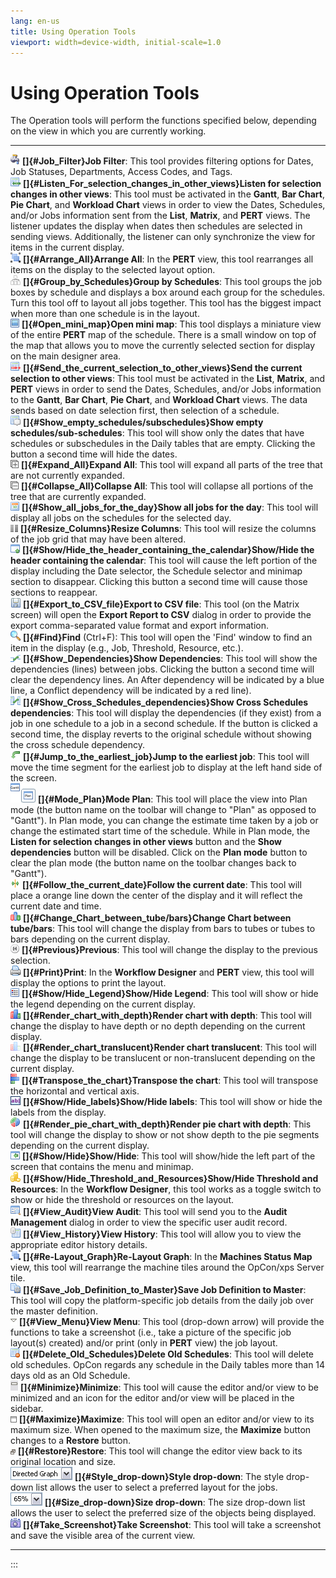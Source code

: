 ```yaml
---
lang: en-us
title: Using Operation Tools
viewport: width=device-width, initial-scale=1.0
---
```


#  Using Operation Tools

The Operation tools will perform the functions specified below,
depending on the view in which you are currently working.

  ----------------------------------------------------------------------------------------------------------------------------------------- ------------------------------------------------------------------------------------------------------------------------------------------------------------------------------------------------------------------------------------------------------------------------------------------------------------------------------------------------------------------------------------------------------------------------------------------------------------------------------------------------------------------------------------------ -- --
  ![Job Filter icon](../../../Resources/Images/EM/EMjobfilter.png "Job Filter icon")                                                        **[]{#Job_Filter}Job Filter**: This tool provides filtering options for Dates, Job Statuses, Departments, Access Codes, and Tags.                                                                                                                                                                                                                                                                                                                                                                                                             
  ![Listen for Selection icon](../../../Resources/Images/EM/EMlistenforchanges.png "Listen for Selection icon")                             **[]{#Listen_For_selection_changes_in_other_views}Listen for selection changes in other views**: This tool must be activated in the **Gantt**, **Bar Chart**, **Pie Chart**, and **Workload Chart** views in order to view the Dates, Schedules, and/or Jobs information sent from the **List**, **Matrix**, and **PERT** views. The listener updates the display when dates then schedules are selected in sending views. Additionally, the listener can only synchronize the view for items in the current display.                         
  ![Arrange All icon](../../../Resources/Images/EM/EMarrangeall.png "Arrange All icon")                                                     **[]{#Arrange_All}Arrange All**: In the **PERT** view, this tool rearranges all items on the display to the selected layout option.                                                                                                                                                                                                                                                                                                                                                                                                           
  ![Group by Schedules icon](../../../Resources/Images/EM/EMgroupbyschedules.png "Group by Schedules icon")                                 **[]{#Group_by_Schedules}Group by Schedules**: This tool groups the job boxes by schedule and displays a box around each group for the schedules. Turn this tool off to layout all jobs together. This tool has the biggest impact when more than one schedule is in the layout.                                                                                                                                                                                                                                                              
  ![Open Mini Map icon](../../../Resources/Images/EM/EMopenminimap.png "Open Mini Map icon")                                                **[]{#Open_mini_map}Open mini map**: This tool displays a miniature view of the entire **PERT** map of the schedule. There is a small window on top of the map that allows you to move the currently selected section for display on the main designer area.                                                                                                                                                                                                                                                                                  
  ![Send Current Selection icon](../../../Resources/Images/EM/EMsendchanges.png "Send Current Selection icon")                              **[]{#Send_the_current_selection_to_other_views}Send the current selection to other views**: This tool must be activated in the **List**, **Matrix**, and **PERT** views in order to send the Dates, Schedules, and/or Jobs information to the **Gantt**, **Bar Chart**, **Pie Chart**, and **Workload Chart** views. The data sends based on date selection first, then selection of a schedule.                                                                                                                                             
  ![Show Empty Schedules icon](../../../Resources/Images/EM/EMshowemptyschedsubsched.png "Show Empty Schedules icon")                       **[]{#Show_empty_schedules/subschedules}Show empty schedules/sub-schedules**: This tool will show only the dates that have schedules or subschedules in the Daily tables that are empty. Clicking the button a second time will hide the dates.                                                                                                                                                                                                                                                                                               
  ![Expand All icon](../../../Resources/Images/EM/EMexpandalltrees.png "Expand All icon")                                                   **[]{#Expand_All}Expand All**: This tool will expand all parts of the tree that are not currently expanded.                                                                                                                                                                                                                                                                                                                                                                                                                                   
  ![Collapse All icon](../../../Resources/Images/EM/EMcollapseall.png "Collapse All icon")                                                  **[]{#Collapse_All}Collapse All**: This tool will collapse all portions of the tree that are currently expanded.                                                                                                                                                                                                                                                                                                                                                                                                                              
  ![Show All Jobs icon](../../../Resources/Images/EM/EMshowalljobsforday.png "Show All Jobs icon")                                          **[]{#Show_all_jobs_for_the_day}Show all jobs for the day**: This tool will display all jobs on the schedules for the selected day.                                                                                                                                                                                                                                                                                                                                                                                                           
  ![Resize Columns icon](../../../Resources/Images/EM/EMresizecolumns.png "Resize Columns icon")                                            **[]{#Resize_Columns}Resize Columns**: This tool will resize the columns of the job grid that may have been altered.                                                                                                                                                                                                                                                                                                                                                                                                                          
  ![Show/Hide Header icon](../../../Resources/Images/EM/EMshowhideheadercalendar.png "Show/Hide Header icon")                               **[]{#Show/Hide_the_header_containing_the_calendar}Show/Hide the header containing the calendar**: This tool will cause the left portion of the display including the Date selector, the Schedule selector and minimap section to disappear. Clicking this button a second time will cause those sections to reappear.                                                                                                                                                                                                                        
  ![Export icon](../../../Resources/Images/EM/EMexport.png "Export icon")                                                                   **[]{#Export_to_CSV_file}Export to CSV file**: This tool (on the Matrix screen) will open the **Export Report to CSV** dialog in order to provide the export comma-separated value format and export information.                                                                                                                                                                                                                                                                                                                             
  ![Find icon](../../../Resources/Images/EM/EMfind.png "Find icon")                                                                         **[]{#Find}Find** (Ctrl+F): This tool will open the 'Find' window to find an item in the display (e.g., Job, Threshold, Resource, etc.).                                                                                                                                                                                                                                                                                                                                                                                                    
  ![Show Dependencies icon](../../../Resources/Images/EM/EMshowdependencies.png "Show Dependencies icon")                                   **[]{#Show_Dependencies}Show Dependencies**: This tool will show the dependencies (lines) between jobs. Clicking the button a second time will clear the dependency lines. An After dependency will be indicated by a blue line, a Conflict dependency will be indicated by a red line).                                                                                                                                                                                                                                                      
  ![Show Cross Schedules Dependencies icon](../../../Resources/Images/EM/EMcrossref.png "Show Cross Schedules Dependencies icon")           **[]{#Show_Cross_Schedules_dependencies}Show Cross Schedules dependencies**: This tool will display the dependencies (if they exist) from a job in one schedule to a job in a second schedule. If the button is clicked a second time, the display reverts to the original schedule without showing the cross schedule dependency.                                                                                                                                                                                                            
  ![Jump to Earliest Job icon](../../../Resources/Images/EM/EMjumptoearliestjob.png "Jump to Earliest Job icon")                            **[]{#Jump_to_the_earliest_job}Jump to the earliest job**: This tool will move the time segment for the earliest job to display at the left hand side of the screen.                                                                                                                                                                                                                                                                                                                                                                          
  ![Mode Plan icon](../../../Resources/Images/EM/EMganttchangestoplanmode.png "Mode Plan icon")                                             **[]{#Mode_Plan}Mode Plan**: This tool will place the view into Plan mode (the button name on the toolbar will change to "Plan" as opposed to "Gantt"). In Plan mode, you can change the estimate time taken by a job or change the estimated start time of the schedule. While in Plan mode, the **Listen for selection changes in other views** button and the **Show dependencies** button will be disabled. Click on the **Plan mode** button to clear the plan mode (the button name on the toolbar changes back to "Gantt").      
  ![Follow Current Date icon](../../../Resources/Images/EM/EMfollowthecurrentdate.png "Follow Current Date icon")                           **[]{#Follow_the_current_date}Follow the current date**: This tool will place a orange line down the center of the display and it will reflect the current date and time.                                                                                                                                                                                                                                                                                                                                                                     
  ![Change Chart between Tube/Bars icon](../../../Resources/Images/EM/EMchangechrtbettubebar.png "Change Chart between Tube/Bars icon")     **[]{#Change_Chart_between_tube/bars}Change Chart between tube/bars**: This tool will change the display from bars to tubes or tubes to bars depending on the current display.                                                                                                                                                                                                                                                                                                                                                                
  ![Previous icon](../../../Resources/Images/EM/EMprevious.png "Previous icon")                                                             **[]{#Previous}Previous**: This tool will change the display to the previous selection.                                                                                                                                                                                                                                                                                                                                                                                                                                                       
  ![Print icon](../../../Resources/Images/EM/EMprint.png "Print icon")                                                                      **[]{#Print}Print**: In the **Workflow Designer** and **PERT** view, this tool will display the options to print the layout.                                                                                                                                                                                                                                                                                                                                                                                                                  
  ![Show/Hide Legend icon](../../../Resources/Images/EM/EMshowhidelegend.png "Show/Hide Legend icon")                                       **[]{#Show/Hide_Legend}Show/Hide Legend**: This tool will show or hide the legend depending on the current display.                                                                                                                                                                                                                                                                                                                                                                                                                           
  ![Render Chart with Depth icon](../../../Resources/Images/EM/EMrenderchrtwithdepth.png "Render Chart with Depth icon")                    **[]{#Render_chart_with_depth}Render chart with depth**: This tool will change the display to have depth or no depth depending on the current display.                                                                                                                                                                                                                                                                                                                                                                                        
  ![Render Chart Translucent icon](../../../Resources/Images/EM/EMrenderchrttranslucent.png "Render Chart Translucent icon")                **[]{#Render_chart_translucent}Render chart translucent**: This tool will change the display to be translucent or non-translucent depending on the current display.                                                                                                                                                                                                                                                                                                                                                                           
  ![Transpose Chart icon](../../../Resources/Images/EM/EMtransposechart.png "Transpose Chart icon")                                         **[]{#Transpose_the_chart}Transpose the chart**: This tool will transpose the horizontal and vertical axis.                                                                                                                                                                                                                                                                                                                                                                                                                                   
  ![Show/Hide Labels icon](../../../Resources/Images/EM/EMshowhidelabels.png "Show/Hide Label icon")                                        **[]{#Show/Hide_labels}Show/Hide labels**: This tool will show or hide the labels from the display.                                                                                                                                                                                                                                                                                                                                                                                                                                           
  ![Render Pie Chart with Depth icon](../../../Resources/Images/EM/EMchartpie.png "Render Pie Chart with Depth icon")                       **[]{#Render_pie_chart_with_depth}Render pie chart with depth**: This tool will change the display to show or not show depth to the pie segments depending on the current display.                                                                                                                                                                                                                                                                                                                                                            
  ![Show/Hide icon](../../../Resources/Images/EM/EMshowhide.png "Show/Hide icon")                                                           **[]{#Show/Hide}Show/Hide**: This tool will show/hide the left part of the screen that contains the menu and minimap.                                                                                                                                                                                                                                                                                                                                                                                                                         
  ![Show/Hide Threshold and Resources icon](../../../Resources/Images/EM/EMshowthreshandres.png "Show/Hide Threshold and Resources icon")   **[]{#Show/Hide_Threshold_and_Resources}Show/Hide Threshold and Resources**: In the **Workflow Designer**, this tool works as a toggle switch to show or hide the threshold or resources on the layout.                                                                                                                                                                                                                                                                                                                                       
  ![View Audit icon](../../../Resources/Images/EM/EMviewaudit.png "View Audit icon")                                                        **[]{#View_Audit}View Audit**: This tool will send you to the **Audit Management** dialog in order to view the specific user audit record.                                                                                                                                                                                                                                                                                                                                                                                                    
  ![View History icon](../../../Resources/Images/EM/EMviewhist.png "View History icon")                                                     **[]{#View_History}View History**: This tool will allow you to view the appropriate editor history details.                                                                                                                                                                                                                                                                                                                                                                                                                                   
  ![Re-Layout Graph icon](../../../Resources/Images/EM/EMarrangeall.png "Re-Layout Graph icon")                                             **[]{#Re-Layout_Graph}Re-Layout Graph**: In the **Machines Status Map** view, this tool will rearrange the machine tiles around the OpCon/xps Server tile.                                                                                                                                                                                                                                                                                                                                                                                    
  ![Save Job Definition to Master icon](../../../Resources/Images/EM/EMsavejobdeftomaster.png "Save Job Definition to Master icon")         **[]{#Save_Job_Definition_to_Master}Save Job Definition to Master**: This tool will copy the platform-specific job details from the daily job over the master definition.                                                                                                                                                                                                                                                                                                                                                                     
  ![View Menu icon](../../../Resources/Images/EM/EMviewmenu.png "View Menu icon")                                                           **[]{#View_Menu}View Menu**: This tool (drop-down arrow) will provide the functions to take a screenshot (i.e., take a picture of the specific job layout(s) created) and/or print (only in **PERT** view) the job layout.                                                                                                                                                                                                                                                                                                                    
  ![Delete Old Schedule icon](../../../Resources/Images/EM/EMdeleteoldscheds.png "Delete Old Schedules icon")                               **[]{#Delete_Old_Schedules}Delete Old Schedules**: This tool will delete old schedules. OpCon regards any schedule in the Daily tables more than 14 days old as an Old Schedule.                                                                                                                                                                                                                                                                                                                                   
  ![Minimize icon](../../../Resources/Images/EM/EMminimize2.png "Minimize icon")                                                            **[]{#Minimize}Minimize**: This tool will cause the editor and/or view to be minimized and an icon for the editor and/or view will be placed in the sidebar.                                                                                                                                                                                                                                                                                                                                                                                  
  ![Maximize icon](../../../Resources/Images/EM/EMmaximize.png "Maximize icon")                                                             **[]{#Maximize}Maximize**: This tool will open an editor and/or view to its maximum size. When opened to the maximum size, the **Maximize** button changes to a **Restore** button.                                                                                                                                                                                                                                                                                                                                                           
  ![Restore icon](../../../Resources/Images/EM/EMrestore.png "Restore icon")                                                                **[]{#Restore}Restore**: This tool will change the editor view back to its original location and size.                                                                                                                                                                                                                                                                                                                                                                                                                                        
  ![Style Drop-down icon](../../../Resources/Images/EM/EMstyledropdown.png "Style Drop-down icon")                                          **[]{#Style_drop-down}Style drop-down**: The style drop-down list allows the user to select a preferred layout for the jobs.                                                                                                                                                                                                                                                                                                                                                                                                                  
  ![Size Drop-down icon](../../../Resources/Images/EM/EMsizedropdown.png "Size Drop-down icon")                                             **[]{#Size_drop-down}Size drop-down**: The size drop-down list allows the user to select the preferred size of the objects being displayed.                                                                                                                                                                                                                                                                                                                                                                                                   
  ![Take Screenshot icon](../../../Resources/Images/EM/EMscreenshot.png "Take Screenshot icon")                                             **[]{#Take_Screenshot}Take Screenshot**: This tool will take a screenshot and save the visible area of the current view.                                                                                                                                                                                                                                                                                                                                                                                                                      
  ----------------------------------------------------------------------------------------------------------------------------------------- ------------------------------------------------------------------------------------------------------------------------------------------------------------------------------------------------------------------------------------------------------------------------------------------------------------------------------------------------------------------------------------------------------------------------------------------------------------------------------------------------------------------------------------------ -- --
:::

 

